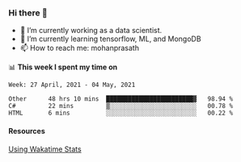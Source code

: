 ### Hi there 👋

- 🔭 I’m currently working as a data scientist.
- 🌱 I’m currently learning tensorflow, ML, and MongoDB
- 📫 How to reach me: mohanprasath

📊 **This week I spent my time on**
<!--START_SECTION:waka-->
```text
Week: 27 April, 2021 - 04 May, 2021

Other      48 hrs 10 mins  ████████████████████████▓   98.94 % 
C#         22 mins         ▒░░░░░░░░░░░░░░░░░░░░░░░░   00.78 % 
HTML       6 mins          ░░░░░░░░░░░░░░░░░░░░░░░░░   00.22 % 
```
<!--END_SECTION:waka-->

#### Resources
[Using Wakatime Stats](https://github.com/marketplace/actions/waka-readme)
